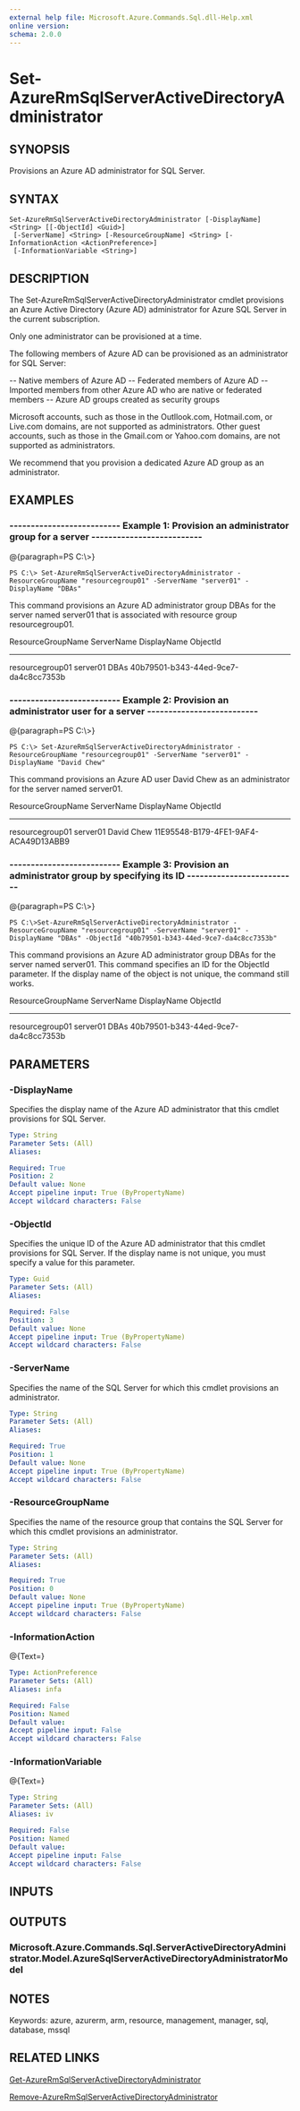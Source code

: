 ```yaml
---
external help file: Microsoft.Azure.Commands.Sql.dll-Help.xml
online version: 
schema: 2.0.0
---
```


# Set-AzureRmSqlServerActiveDirectoryAdministrator
## SYNOPSIS
Provisions an Azure AD administrator for SQL Server.

## SYNTAX

```
Set-AzureRmSqlServerActiveDirectoryAdministrator [-DisplayName] <String> [[-ObjectId] <Guid>]
 [-ServerName] <String> [-ResourceGroupName] <String> [-InformationAction <ActionPreference>]
 [-InformationVariable <String>]
```

## DESCRIPTION
The Set-AzureRmSqlServerActiveDirectoryAdministrator cmdlet provisions an Azure Active Directory (Azure AD) administrator for Azure SQL Server in the current subscription.

Only one administrator can be provisioned at a time.

The following members of Azure AD can be provisioned as an administrator for SQL Server:

-- Native members of Azure AD 
-- Federated members of Azure AD 
-- Imported members from other Azure AD who are native or federated members 
-- Azure AD groups created as security groups

Microsoft accounts, such as those in the Outllook.com, Hotmail.com, or Live.com domains, are not supported as administrators.
Other guest accounts, such as those in the Gmail.com or Yahoo.com domains, are not supported as administrators.

We recommend that you provision a dedicated Azure AD group as an administrator.

## EXAMPLES

### --------------------------  Example 1: Provision an administrator group for a server  --------------------------
@{paragraph=PS C:\\\>}

```
PS C:\> Set-AzureRmSqlServerActiveDirectoryAdministrator -ResourceGroupName "resourcegroup01" -ServerName "server01" -DisplayName "DBAs"
```

This command provisions an Azure AD administrator group DBAs for the server named server01 that is associated with resource group resourcegroup01.

ResourceGroupName ServerName DisplayName ObjectId 
----------------- ---------- ----------- -------- 
resourcegroup01   server01   DBAs        40b79501-b343-44ed-9ce7-da4c8cc7353b

### --------------------------  Example 2: Provision an administrator user for a server  --------------------------
@{paragraph=PS C:\\\>}

```
PS C:\> Set-AzureRmSqlServerActiveDirectoryAdministrator -ResourceGroupName "resourcegroup01" -ServerName "server01" -DisplayName "David Chew"
```

This command provisions an Azure AD user David Chew as an administrator for the server named server01.

ResourceGroupName ServerName DisplayName ObjectId 
----------------- ---------- ----------- -------- 
resourcegroup01   server01   David Chew  11E95548-B179-4FE1-9AF4-ACA49D13ABB9

### --------------------------  Example 3: Provision an administrator group by specifying its ID  --------------------------
@{paragraph=PS C:\\\>}

```
PS C:\>Set-AzureRmSqlServerActiveDirectoryAdministrator -ResourceGroupName "resourcegroup01" -ServerName "server01" -DisplayName "DBAs" -ObjectId "40b79501-b343-44ed-9ce7-da4c8cc7353b"
```

This command provisions an Azure AD administrator group DBAs for the server named server01.
This command specifies an ID for the ObjectId parameter.
If the display name of the object is not unique, the command still works.

ResourceGroupName ServerName DisplayName ObjectId 
----------------- ---------- ----------- -------- 
resourcegroup01   server01   DBAs        40b79501-b343-44ed-9ce7-da4c8cc7353b

## PARAMETERS

### -DisplayName
Specifies the display name of the Azure AD administrator that this cmdlet provisions for SQL Server.

```yaml
Type: String
Parameter Sets: (All)
Aliases: 

Required: True
Position: 2
Default value: None
Accept pipeline input: True (ByPropertyName)
Accept wildcard characters: False
```

### -ObjectId
Specifies the unique ID of the Azure AD administrator that this cmdlet provisions for SQL Server.
If the display name is not unique, you must specify a value for this parameter.

```yaml
Type: Guid
Parameter Sets: (All)
Aliases: 

Required: False
Position: 3
Default value: None
Accept pipeline input: True (ByPropertyName)
Accept wildcard characters: False
```

### -ServerName
Specifies the name of the SQL Server for which this cmdlet provisions an administrator.

```yaml
Type: String
Parameter Sets: (All)
Aliases: 

Required: True
Position: 1
Default value: None
Accept pipeline input: True (ByPropertyName)
Accept wildcard characters: False
```

### -ResourceGroupName
Specifies the name of the resource group that contains the SQL Server for which this cmdlet provisions an administrator.

```yaml
Type: String
Parameter Sets: (All)
Aliases: 

Required: True
Position: 0
Default value: None
Accept pipeline input: True (ByPropertyName)
Accept wildcard characters: False
```

### -InformationAction
@{Text=}

```yaml
Type: ActionPreference
Parameter Sets: (All)
Aliases: infa

Required: False
Position: Named
Default value: 
Accept pipeline input: False
Accept wildcard characters: False
```

### -InformationVariable
@{Text=}

```yaml
Type: String
Parameter Sets: (All)
Aliases: iv

Required: False
Position: Named
Default value: 
Accept pipeline input: False
Accept wildcard characters: False
```

## INPUTS

## OUTPUTS

### Microsoft.Azure.Commands.Sql.ServerActiveDirectoryAdministrator.Model.AzureSqlServerActiveDirectoryAdministratorModel

## NOTES
Keywords: azure, azurerm, arm, resource, management, manager, sql, database, mssql

## RELATED LINKS

[Get-AzureRmSqlServerActiveDirectoryAdministrator]()

[Remove-AzureRmSqlServerActiveDirectoryAdministrator]()


